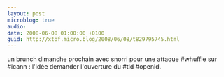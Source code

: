 ```yaml
---
layout: post
microblog: true
audio: 
date: 2008-06-08 01:00:00 +0100
guid: http://xtof.micro.blog/2008/06/08/t829795745.html
---
```

un brunch dimanche prochain avec snorri pour une attaque #whuffie sur  #icann : l'idée demander l'ouverture du #tld #openid.
